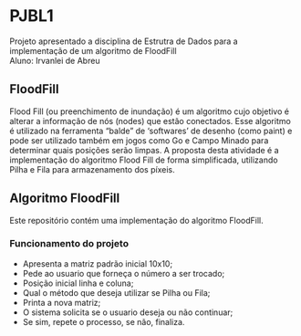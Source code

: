 # PJBL1
Projeto apresentado a disciplina de Estrutra de Dados para a implementação de um algoritmo de FloodFill<br>
Aluno: Irvanlei de Abreu

## FloodFill
Flood Fill (ou preenchimento de inundação) é um algoritmo cujo objetivo é alterar a
informação de nós (nodes) que estão conectados. Esse algoritmo é utilizado na ferramenta “balde”
de ‘softwares’ de desenho (como paint) e pode ser utilizado também em jogos como Go e Campo
Minado para determinar quais posições serão limpas.
A proposta desta atividade é a implementação do algoritmo Flood Fill de forma simplificada,
utilizando Pilha e Fila para armazenamento dos píxeis. 

## Algoritmo FloodFill
Este repositório contém uma implementação do algoritmo FloodFill.

### Funcionamento do projeto

- Apresenta a matriz padrão inicial 10x10;
- Pede ao usuario que forneça o número a ser trocado;
- Posição inicial linha e coluna;
- Qual o método que deseja utilizar se Pilha ou Fila;
- Printa a nova matriz;
- O sistema solicita se o usuario deseja ou não continuar;
- Se sim, repete o processo, se não, finaliza.